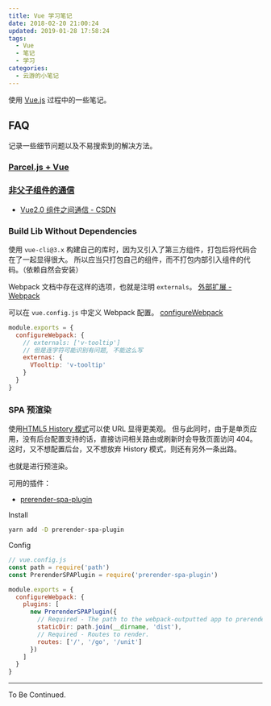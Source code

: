 ```yaml
---
title: Vue 学习笔记
date: 2018-02-20 21:00:24
updated: 2019-01-28 17:58:24
tags:
  - Vue
  - 笔记
  - 学习
categories:
  - 云游的小笔记
---
```


使用 [Vue.js](https://cn.vuejs.org) 过程中的一些笔记。

<!-- more -->

## FAQ

记录一些细节问题以及不易搜索到的解决方法。

### [Parcel.js + Vue](https://yunyoujun.cn/note/vue-parcel-demo/)

### [非父子组件的通信](https://cn.vuejs.org/v2/guide/components.html#%E9%9D%9E%E7%88%B6%E5%AD%90%E7%BB%84%E4%BB%B6%E7%9A%84%E9%80%9A%E4%BF%A1)

- [Vue2.0 组件之间通信 - CSDN](http://blog.csdn.net/sinat_17775997/article/details/59025563)

### Build Lib Without Dependencies

使用 `vue-cli@3.x` 构建自己的库时，因为又引入了第三方组件，打包后将代码合在了一起显得很大。
所以应当只打包自己的组件，而不打包内部引入组件的代码。（依赖自然会安装）

Webpack 文档中存在这样的选项，也就是注明 `externals`。
[外部扩展 - Webpack](https://webpack.docschina.org/configuration/externals/#externals)

可以在 `vue.config.js` 中定义 Webpack 配置。
[configureWebpack](https://cli.vuejs.org/zh/config/#configurewebpack)

```js
module.exports = {
  configureWebpack: {
    // externals: ['v-tooltip']
    // 但是连字符可能识别有问题, 不能这么写
    externas: {
      VTooltip: 'v-tooltip'
    }
  }
}
```

### SPA 预渲染

使用[HTML5 History 模式](https://router.vuejs.org/zh/guide/essentials/history-mode.html#html5-history-%E6%A8%A1%E5%BC%8F)可以使 URL 显得更美观。
但与此同时，由于是单页应用，没有后台配置支持的话，直接访问相关路由或刷新时会导致页面访问 404。
这时，又不想配置后台，又不想放弃 History 模式，则还有另外一条出路。

也就是进行预渲染。

可用的插件：

- [prerender-spa-plugin](https://github.com/chrisvfritz/prerender-spa-plugin)

Install

```sh
yarn add -D prerender-spa-plugin
```

Config

```js
// vue.config.js
const path = require('path')
const PrerenderSPAPlugin = require('prerender-spa-plugin')

module.exports = {
  configureWebpack: {
    plugins: [
      new PrerenderSPAPlugin({
        // Required - The path to the webpack-outputted app to prerender.
        staticDir: path.join(__dirname, 'dist'),
        // Required - Routes to render.
        routes: ['/', '/go', '/unit']
      })
    ]
  }
}

```

---

To Be Continued.
